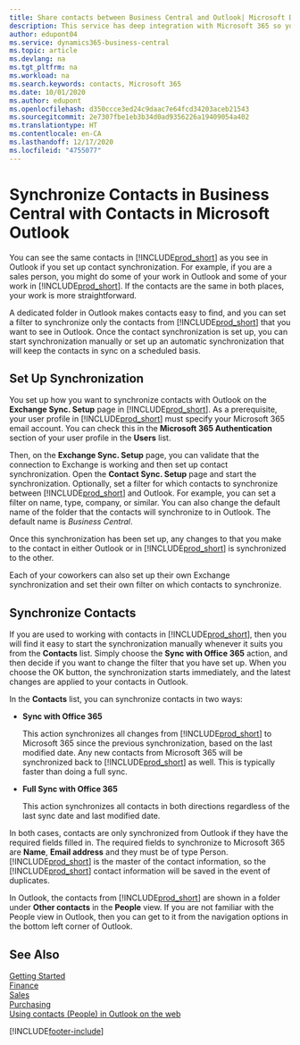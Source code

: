 ```yaml
---
title: Share contacts between Business Central and Outlook| Microsoft Docs
description: This service has deep integration with Microsoft 365 so you can share contacts between Outlook and Business Central.
author: edupont04
ms.service: dynamics365-business-central
ms.topic: article
ms.devlang: na
ms.tgt_pltfrm: na
ms.workload: na
ms.search.keywords: contacts, Microsoft 365
ms.date: 10/01/2020
ms.author: edupont
ms.openlocfilehash: d350ccce3ed24c9daac7e64fcd34203aceb21543
ms.sourcegitcommit: 2e7307fbe1eb3b34d0ad9356226a19409054a402
ms.translationtype: HT
ms.contentlocale: en-CA
ms.lasthandoff: 12/17/2020
ms.locfileid: "4755077"
---
```

# <a name="synchronize-contacts-in-business-central-with-contacts-in-microsoft-outlook"></a>Synchronize Contacts in Business Central with Contacts in Microsoft Outlook
You can see the same contacts in [!INCLUDE[prod_short](includes/prod_short.md)] as you see in Outlook if you set up contact synchronization. For example, if you are a sales person, you might do some of your work in Outlook and some of your work in [!INCLUDE[prod_short](includes/prod_short.md)]. If the contacts are the same in both places, your work is more straightforward.  

A dedicated folder in Outlook makes contacts easy to find, and you can set a filter to synchronize only the contacts from [!INCLUDE[prod_short](includes/prod_short.md)] that you want to see in Outlook. Once the contact synchronization is set up, you can start synchronization manually or set up an automatic synchronization that will keep the contacts in sync on a scheduled basis.  

## <a name="set-up-synchronization"></a>Set Up Synchronization
You set up how you want to synchronize contacts with Outlook on the **Exchange Sync. Setup** page in [!INCLUDE[prod_short](includes/prod_short.md)]. As a prerequisite, your user profile in [!INCLUDE[prod_short](includes/prod_short.md)] must specify your Microsoft 365 email account. You can check this in the **Microsoft 365 Authentication** section of your user profile in the **Users** list.  

Then, on the **Exchange Sync. Setup** page, you can validate that the connection to Exchange is working and then set up contact synchronization. Open the **Contact Sync. Setup** page and start the synchronization. Optionally, set a filter for which contacts to synchronize between [!INCLUDE[prod_short](includes/prod_short.md)] and Outlook. For example, you can set a filter on name, type, company, or similar. You can also change the default name of the folder that the contacts will synchronize to in Outlook. The default name is *Business Central*.  

Once this synchronization has been set up, any changes to that you make to the contact in either Outlook or in [!INCLUDE[prod_short](includes/prod_short.md)] is synchronized to the other.  

Each of your coworkers can also set up their own Exchange synchronization and set their own filter on which contacts to synchronize.  

## <a name="synchronize-contacts"></a>Synchronize Contacts
If you are used to working with contacts in [!INCLUDE[prod_short](includes/prod_short.md)], then you will find it easy to start the synchronization manually whenever it suits you from the **Contacts** list. Simply choose the **Sync with Office 365** action, and then decide if you want to change the filter that you have set up. When you choose the OK button, the synchronization starts immediately, and the latest changes are applied to your contacts in Outlook.  

In the **Contacts** list, you can synchronize contacts in two ways:

* **Sync with Office 365**

  This action synchronizes all changes from [!INCLUDE[prod_short](includes/prod_short.md)] to Microsoft 365 since the previous synchronization, based on the last modified date. Any new contacts from Microsoft 365 will be synchronized back to [!INCLUDE[prod_short](includes/prod_short.md)] as well. This is typically faster than doing a full sync.  

* **Full Sync with Office 365**

  This action synchronizes all contacts in both directions regardless of the last sync date and last modified date.  

In both cases, contacts are only synchronized from Outlook if they have the required fields filled in. The required fields to synchronize to Microsoft 365 are **Name**, **Email address** and they must be of type Person. [!INCLUDE[prod_short](includes/prod_short.md)] is the master of the contact information, so the [!INCLUDE[prod_short](includes/prod_short.md)] contact information will be saved in the event of duplicates.  

In Outlook, the contacts from [!INCLUDE[prod_short](includes/prod_short.md)] are shown in a folder under **Other contacts** in the **People**  view. If you are not familiar with the People view in Outlook, then you can get to it from the navigation options in the bottom left corner of Outlook.  

## <a name="see-also"></a>See Also
[Getting Started](product-get-started.md)  
[Finance](finance.md)  
[Sales](sales-manage-sales.md)  
[Purchasing](purchasing-manage-purchasing.md)  
[Using contacts (People) in Outlook on the web](https://support.office.com/article/Using-contacts-People-in-Outlook-on-the-web-1e3438c7-26b2-420c-87de-3cea9d31b5cb?appver=OWB150)  


[!INCLUDE[footer-include](includes/footer-banner.md)]